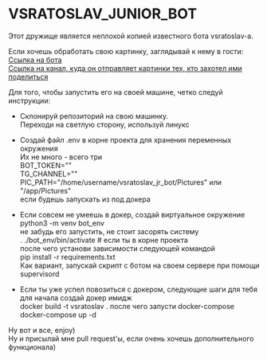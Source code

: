 # VSRATOSLAV_JUNIOR_BOT

Этот дружище является неплохой копией известного бота vsratoslav-а.  

Если хочешь обработать свою картинку, заглядывай к нему в гости:  
[Ссылка на бота](https://t.me/vsratoslav_jr_bot)  
[Ссылка на канал, куда он отправляет картинки тех, кто захотел ими поделиться](https://t.me/vsratoslav_jr_bot_channel)  

 
Для того, чтобы запустить его на своей машине, четко следуй инструкции:

+ Склонируй репозиторий на свою машинку.  
Переходи на светлую сторону, используй линукс
+ Создай файл .env в корне проекта для хранения переменных окружения  
Их не много - всего три  
BOT_TOKEN=""  
TG_CHANNEL=""  
PIC_PATH="/home/username/vsratoslav_jr_bot/Pictures" или "/app/Pictures"  
 если будешь запускать из под докера  
 
+ Если совсем не умеешь в докер, создай виртуальное окружение  
python3 -m venv bot_env  
не забудь его запустить, не стоит засорять систему   
. ./bot_env/bin/activate  # если ты в корне проекта  
после чего установи зависимости следующей командой  
pip install -r requirements.txt  
Как вариант, запускай скрипт с ботом на своем сервере при помощи supervisord

+ Если ты уже успел повозиться с докером, следующие шаги для тебя  
для начала создай докер имидж  
docker build -t vsratoslav .
после чего запусти docker-compose  
docker-compose up -d  

Ну вот и все, enjoy)  
Ну и присылай мне pull request'ы, если очень хочешь дополнительного функционала)
